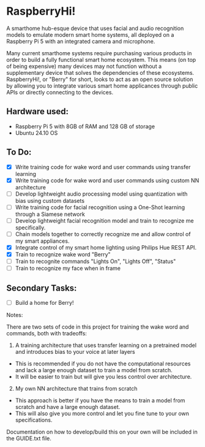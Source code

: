 # RaspberryHi!

A smarthome hub-esque device that uses facial and audio recognition models to emulate modern smart home systems, all deployed on a Raspberry Pi 5 with an integrated camera and microphone. 

Many current smarthome systems require purchasing various products in order to build a fully functional smart home ecosystem. This means (on top of being expensive) many devices may not function without a supplementary device that solves the dependencies of these ecosystems. RaspberryHi!, or "Berry" for short, looks to act as an open source solution by allowing you to integrate various smart home applicances through public APIs or directly connecting to the devices.

## Hardware used:
- Raspberry Pi 5 with 8GB of RAM and 128 GB of storage
- Ubuntu 24.10 OS

## To Do:
- [X] Write training code for wake word and user commands using transfer learning
- [X] Write training code for wake word and user commands using custom NN architecture
- [ ] Develop lightweight audio processing model using quantization with bias using custom datasets
- [ ] Write training code for facial recognition using a One-Shot learning through a Siamese network
- [ ] Develop lightweight facial recognition model and train to recognize me specifically.
- [ ] Chain models together to correctly recognize me and allow control of my smart appliances.
- [X] Integrate control of my smart home lighting using Philips Hue REST API.
- [X] Train to recognize wake word "Berry"
- [ ] Train to recognite commands "Lights On", "Lights Off", "Status"
- [ ] Train to recognize my face when in frame

## Secondary Tasks:
- [ ] Build a home for Berry!

Notes:

There are two sets of code in this project for training the wake word and commands, both with tradeoffs:

1. A training architecture that uses transfer learning on a pretrained model and introduces bias to your voice at later layers
  - This is recommended if you do not have the computational resources and lack a large enough dataset to train a model from scratch.
  - It will be easier to train but will give you less control over architecture.
2. My own NN architecture that trains from scratch
  - This approach is better if you have the means to train a model from scratch and have a large enough dataset.
  - This will also give you more control and let you fine tune to your own specifications.

Documentation on how to develop/build this on your own will be included in the GUIDE.txt file.

